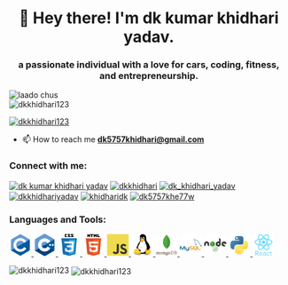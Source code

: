 <h1 align="center">👋 Hey there! I'm dk kumar khidhari yadav.</h1>
<h3 align="center">a passionate individual with a love for cars, coding, fitness, and entrepreneurship. </h3>
<img align="right" alt="laado chus" width="1000" src="https://newsroom.porsche.com/.imaging/mte/porsche-templating-theme/image_1290x726/dam/US-local/Press-Releases/2022/October-2022/20221021-GT3-RS-Tribute/Exterior/PCNA22_1123_fine.jpg/jcr:content/PCNA22_1123_fine.jpg?fbclid=IwAR2CNLHwVFDykQCtTHz7OfXMeLmZVdVSfrhYen7rItmdkGvnyGNvR4x2zIQ_aem_AUS9IZN3mEZZNS1UPX7cGvFLGQNqc3aFsmaEp3nHjr_qehBKmjnnTlB4-6LD3gswtcuaJw_N_jhS16GfHj6Q92vP">

<p align="left"> <img src="https://komarev.com/ghpvc/?username=dkkhidhari123&label=Profile%20views&color=0e75b6&style=flat" alt="dkkhidhari123" /> </p>

<p align="left"> <a href="https://github.com/ryo-ma/github-profile-trophy"><img src="https://github-profile-trophy.vercel.app/?username=dkkhidhari123" alt="dkkhidhari123" /></a> </p>

- 📫 How to reach me **dk5757khidhari@gmail.com**

<h3 align="left">Connect with me:</h3>
<p align="left">
<a href="https://linkedin.com/in/dk kumar khidhari yadav" target="blank"><img align="center" src="https://raw.githubusercontent.com/rahuldkjain/github-profile-readme-generator/master/src/images/icons/Social/linked-in-alt.svg" alt="dk kumar khidhari yadav" height="30" width="40" /></a>
<a href="https://fb.com/dkkhidhari" target="blank"><img align="center" src="https://raw.githubusercontent.com/rahuldkjain/github-profile-readme-generator/master/src/images/icons/Social/facebook.svg" alt="dkkhidhari" height="30" width="40" /></a>
<a href="https://instagram.com/dk_khidhari_yadav" target="blank"><img align="center" src="https://raw.githubusercontent.com/rahuldkjain/github-profile-readme-generator/master/src/images/icons/Social/instagram.svg" alt="dk_khidhari_yadav" height="30" width="40" /></a>
<a href="https://www.youtube.com/c/dkkhidhariyadav" target="blank"><img align="center" src="https://raw.githubusercontent.com/rahuldkjain/github-profile-readme-generator/master/src/images/icons/Social/youtube.svg" alt="dkkhidhariyadav" height="30" width="40" /></a>
<a href="https://www.leetcode.com/khidharidk" target="blank"><img align="center" src="https://raw.githubusercontent.com/rahuldkjain/github-profile-readme-generator/master/src/images/icons/Social/leet-code.svg" alt="khidharidk" height="30" width="40" /></a>
<a href="https://auth.geeksforgeeks.org/user/dk5757khe77w" target="blank"><img align="center" src="https://raw.githubusercontent.com/rahuldkjain/github-profile-readme-generator/master/src/images/icons/Social/geeks-for-geeks.svg" alt="dk5757khe77w" height="30" width="40" /></a>
</p>

<h3 align="left">Languages and Tools:</h3>
<p align="left"> <a href="https://www.cprogramming.com/" target="_blank" rel="noreferrer"> <img src="https://raw.githubusercontent.com/devicons/devicon/master/icons/c/c-original.svg" alt="c" width="40" height="40"/> </a> <a href="https://www.w3schools.com/cpp/" target="_blank" rel="noreferrer"> <img src="https://raw.githubusercontent.com/devicons/devicon/master/icons/cplusplus/cplusplus-original.svg" alt="cplusplus" width="40" height="40"/> </a> <a href="https://www.w3schools.com/css/" target="_blank" rel="noreferrer"> <img src="https://raw.githubusercontent.com/devicons/devicon/master/icons/css3/css3-original-wordmark.svg" alt="css3" width="40" height="40"/> </a> <a href="https://www.w3.org/html/" target="_blank" rel="noreferrer"> <img src="https://raw.githubusercontent.com/devicons/devicon/master/icons/html5/html5-original-wordmark.svg" alt="html5" width="40" height="40"/> </a> <a href="https://developer.mozilla.org/en-US/docs/Web/JavaScript" target="_blank" rel="noreferrer"> <img src="https://raw.githubusercontent.com/devicons/devicon/master/icons/javascript/javascript-original.svg" alt="javascript" width="40" height="40"/> </a> <a href="https://www.linux.org/" target="_blank" rel="noreferrer"> <img src="https://raw.githubusercontent.com/devicons/devicon/master/icons/linux/linux-original.svg" alt="linux" width="40" height="40"/> </a> <a href="https://www.mongodb.com/" target="_blank" rel="noreferrer"> <img src="https://raw.githubusercontent.com/devicons/devicon/master/icons/mongodb/mongodb-original-wordmark.svg" alt="mongodb" width="40" height="40"/> </a> <a href="https://www.mysql.com/" target="_blank" rel="noreferrer"> <img src="https://raw.githubusercontent.com/devicons/devicon/master/icons/mysql/mysql-original-wordmark.svg" alt="mysql" width="40" height="40"/> </a> <a href="https://nodejs.org" target="_blank" rel="noreferrer"> <img src="https://raw.githubusercontent.com/devicons/devicon/master/icons/nodejs/nodejs-original-wordmark.svg" alt="nodejs" width="40" height="40"/> </a> <a href="https://www.python.org" target="_blank" rel="noreferrer"> <img src="https://raw.githubusercontent.com/devicons/devicon/master/icons/python/python-original.svg" alt="python" width="40" height="40"/> </a> <a href="https://reactjs.org/" target="_blank" rel="noreferrer"> <img src="https://raw.githubusercontent.com/devicons/devicon/master/icons/react/react-original-wordmark.svg" alt="react" width="40" height="40"/> </a> </p>

<p><img align="left" src="https://github-readme-stats.vercel.app/api/top-langs?username=dkkhidhari123&show_icons=true&locale=en&layout=compact" alt="dkkhidhari123" /></p>

<p>&nbsp;<img align="center" src="https://github-readme-stats.vercel.app/api?username=dkkhidhari123&show_icons=true&locale=en" alt="dkkhidhari123" /></p>

